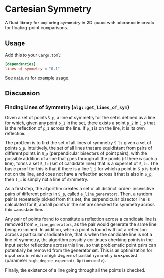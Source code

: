 # Cartesian Symmetry

A Rust library for exploring symmetry in 2D space 
with tolerance intervals for floating-point comparisons.

## Usage

Add this to your `Cargo.toml`:

```toml
[dependencies]
lines-of-symmetry = "0.1"
```

See `main.rs` for example usage.

## Discussion

### Finding Lines of Symmetry (`alg::get_lines_of_sym`)

Given a set of points `S_p`, a line of symmetry for the set is defined
as a line for which, given any point `p_1` in the set, there exists a
point `p_2` in `S_p` that is the reflection of `p_1` across the
line. If `p_1` is on the line, it is its own reflection.

The problem is to find the set of all lines of symmetry `S_ls` given a
set of points `S_p`. Intuitively, the set of all lines that are
equidistant from pairs of different points in `S_p` (perpendicular
bisectors of point pairs), with the possible addition of a line that
goes through all the points (if there is such a line), forms a set
`S_lc` (set of candidate lines) that is a superset of `S_ls`. The
basic proof for this is that if there is a line `l_i` for which a
point in `S_p` is both not on the line, and does not have a reflection
across it that is also in `S_p`, then `l_i` is simply not a line of
symmetry.

As a first step, the algorithm creates a set of all distinct, order-
insensitive pairs of different points in `S_p`, called
`e_line_generators`. Then, a random pair is repeatedly picked from
this set, the perpendicular bisector line is calculated for it, and
all points in the set are checked for symmetry across this candidate
line.

Any pair of points found to constitute a reflection across a candidate
line is removed from `e_line_generators`, as the pair would generate
the same line being examined.  In addition, when a point is found
without a reflection across a particular candidate line, that is when
the candidate line is not a line of symmetry, the algorithm possibly
continues checking points in the input set for reflections across this
line, so that problematic point pairs can potentially be removed from
the generator set. This is an optimization for input sets in which a
high degree of partial symmetry is expected (parameter
`high_degree_expected: Option<bool>`).

Finally, the existence of a line going through all the points is checked.
